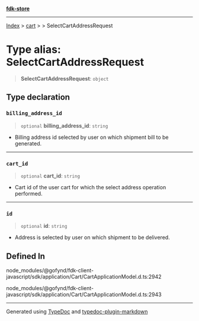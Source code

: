 [**fdk-store**](../../../README.md)
***

[Index](../../../API.md) > [cart](../../README.md) > [<internal>](../README.md) > SelectCartAddressRequest

# Type alias: SelectCartAddressRequest

> **SelectCartAddressRequest**: `object`

## Type declaration

### `billing_address_id`

> `optional` **billing\_address\_id**: `string`

- Billing address id selected by user
on which shipment bill to be generated.

***

### `cart_id`

> `optional` **cart\_id**: `string`

- Cart id of the user cart for which the select
address operation performed.

***

### `id`

> `optional` **id**: `string`

- Address is selected by user on which shipment to be
delivered.

## Defined In

node\_modules/@gofynd/fdk-client-javascript/sdk/application/Cart/CartApplicationModel.d.ts:2942

node\_modules/@gofynd/fdk-client-javascript/sdk/application/Cart/CartApplicationModel.d.ts:2943

***
Generated using [TypeDoc](https://typedoc.org/) and [typedoc-plugin-markdown](https://www.npmjs.com/package/typedoc-plugin-markdown)
